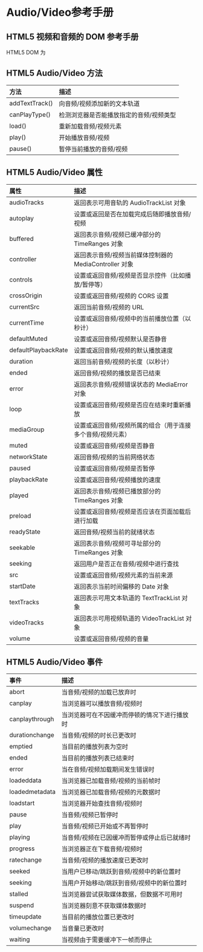 # Audio/Video参考手册
## HTML5 视频和音频的 DOM 参考手册
HTML5 DOM 为 <audio> 和 <video> 元素提供了方法、属性和事件。
这些方法、属性和事件允许您使用 JavaScript 来操作 <audio> 和 <video> 元素。
## HTML5 Audio/Video 方法
| 方法                                                         | 描述                                    |
| :----------------------------------------------------------- | :-------------------------------------- |
| addTextTrack() | 向音频/视频添加新的文本轨道             |
| canPlayType() | 检测浏览器是否能播放指定的音频/视频类型 |
| load()   | 重新加载音频/视频元素                   |
| play()   | 开始播放音频/视频                       |
| pause() | 暂停当前播放的音频/视频                 |
## HTML5 Audio/Video 属性
| 属性                                                         | 描述                                                       |
| :----------------------------------------------------------- | :--------------------------------------------------------- |
| audioTracks | 返回表示可用音轨的 AudioTrackList 对象                     |
| autoplay | 设置或返回是否在加载完成后随即播放音频/视频                |
| buffered | 返回表示音频/视频已缓冲部分的 TimeRanges 对象              |
| controller | 返回表示音频/视频当前媒体控制器的 MediaController 对象     |
| controls | 设置或返回音频/视频是否显示控件（比如播放/暂停等）         |
| crossOrigin                                                  | 设置或返回音频/视频的 CORS 设置                            |
| currentSrc | 返回当前音频/视频的 URL                                    |
| currentTime | 设置或返回音频/视频中的当前播放位置（以秒计）              |
| defaultMuted | 设置或返回音频/视频默认是否静音                            |
| defaultPlaybackRate | 设置或返回音频/视频的默认播放速度                          |
| duration | 返回当前音频/视频的长度（以秒计）                          |
| ended  | 返回音频/视频的播放是否已结束                              |
| error  | 返回表示音频/视频错误状态的 MediaError 对象                |
| loop    | 设置或返回音频/视频是否应在结束时重新播放                  |
| mediaGroup | 设置或返回音频/视频所属的组合（用于连接多个音频/视频元素） |
| muted  | 设置或返回音频/视频是否静音                                |
| networkState | 返回音频/视频的当前网络状态                                |
| paused | 设置或返回音频/视频是否暂停                                |
| playbackRate | 设置或返回音频/视频播放的速度                              |
| played | 返回表示音频/视频已播放部分的 TimeRanges 对象              |
| preload | 设置或返回音频/视频是否应该在页面加载后进行加载            |
| readyState | 返回音频/视频当前的就绪状态                                |
| seekable | 返回表示音频/视频可寻址部分的 TimeRanges 对象              |
| seeking | 返回用户是否正在音频/视频中进行查找                        |
| src      | 设置或返回音频/视频元素的当前来源                          |
| startDate | 返回表示当前时间偏移的 Date 对象                           |
| textTracks | 返回表示可用文本轨道的 TextTrackList 对象                  |
| videoTracks | 返回表示可用视频轨道的 VideoTrackList 对象                 |
| volume | 设置或返回音频/视频的音量                                  |
## HTML5 Audio/Video 事件
| 事件                                                         | 描述                                         |
| :----------------------------------------------------------- | :------------------------------------------- |
| abort                                                        | 当音频/视频的加载已放弃时                    |
| canplay | 当浏览器可以播放音频/视频时                  |
| canplaythrough | 当浏览器可在不因缓冲而停顿的情况下进行播放时 |
| durationchange | 当音频/视频的时长已更改时                    |
| emptied                                                      | 当目前的播放列表为空时                       |
| ended                                                        | 当目前的播放列表已结束时                     |
| error                                                        | 当在音频/视频加载期间发生错误时              |
| loadeddata | 当浏览器已加载音频/视频的当前帧时            |
| loadedmetadata | 当浏览器已加载音频/视频的元数据时            |
| loadstart | 当浏览器开始查找音频/视频时                  |
| pause                                                        | 当音频/视频已暂停时                          |
| play                                                         | 当音频/视频已开始或不再暂停时                |
| playing                                                      | 当音频/视频在已因缓冲而暂停或停止后已就绪时  |
| progress | 当浏览器正在下载音频/视频时                  |
| ratechange                                                   | 当音频/视频的播放速度已更改时                |
| seeked                                                       | 当用户已移动/跳跃到音频/视频中的新位置时     |
| seeking                                                      | 当用户开始移动/跳跃到音频/视频中的新位置时   |
| stalled                                                      | 当浏览器尝试获取媒体数据，但数据不可用时     |
| suspend                                                      | 当浏览器刻意不获取媒体数据时                 |
| timeupdate                                                   | 当目前的播放位置已更改时                     |
| volumechange                                                 | 当音量已更改时                               |
| waiting                                                      | 当视频由于需要缓冲下一帧而停止               |